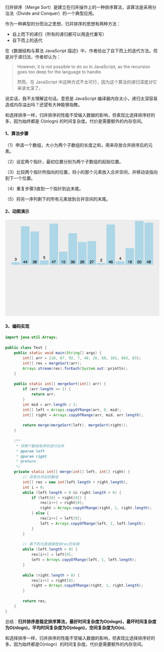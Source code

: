归并排序（Merge Sort）是建立在归并操作上的一种排序算法，该算法是采用分治法（Divide and Conquer）的一个典型应用。

作为一种典型的分而治之思想，归并排序的思想有两种方法：

- 自上而下的递归（所有的递归都可以用迭代重写）
- 自下而上的迭代

在《数据结构与算法 JavaScript 描述》中，作者给出了自下而上的迭代方法。但是对于递归法，作者却认为：

> However, it is not possible to do so in JavaScript, as the recursion goes too deep for the language to handle.
>
> 然而，在 JavaScript 中这种方式不太可行，因为这个算法的递归深度对它来讲太深了。

说实话，我不太理解这句话。意思是 JavaScript 编译器内存太小，递归太深容易造成内存溢出吗？还望有大神能够指教。

和选择排序一样，归并排序的性能不受输入数据的影响，但表现比选择排序好的多，因为始终都是 O(nlogn) 的时间复杂度。代价是需要额外的内存空间。

#### 1、算法步骤

（1）申请一个数组，大小为两个子数组的长度之和，用来存放合并排序后的元素。

（2）设定两个指针，最初位置分别为两个子数组的起始位置。

（3）比较两个指针所指向的位置，将小的那个元素放入合并空间，并移动该指向到下一个位置。

（4）重复步骤3直到一个指针到达末尾。

（5）将另一序列剩下的所有元素放到合并空间的末尾。

#### 2、动图演示

![img](6.归并排序.assets/mergeSort.gif)

#### 3、编码实现

```java
import java.util.Arrays;

public class Test {
	public static void main(String[] args) {
		int[] arr = {10, 87, 92, 7, 40, 26, 68, 102, 863, 83};
		int[] res = mergeSort(arr);
		Arrays.stream(res).forEach(System.out::println);
	}

	public static int[] mergeSort(int[] arr) {
		if (arr.length <= 1) {
			return arr;
		}
		int mid = arr.length / 2;
		int[] left = Arrays.copyOfRange(arr, 0, mid);
		int[] right = Arrays.copyOfRange(arr, mid, arr.length);

		return merge(mergeSort(left), mergeSort(right));
	}

	/**
	 * 将两个数组有序的进行合并
	 * @param left
	 * @param right
	 * @return
	 */
	private static int[] merge(int[] left, int[] right) {
		// 存放合并后的数组
		int[] res = new int[left.length + right.length];
		int i = 0;
		while (left.length > 0 && right.length > 0) {
			if (left[0] > right[0]) {
				res[i++] = right[0];
				right = Arrays.copyOfRange(right, 1, right.length);
			} else {
				res[i++] = left[0];
				left = Arrays.copyOfRange(left, 1, left.length);
			}
		}

		// 剩下的元素直接放到res的末尾
		while (left.length > 0) {
			res[i++] = left[0];
			left = Arrays.copyOfRange(left, 1, left.length);
		}

		while (right.length > 0) {
			res[i++] = right[0];
			right = Arrays.copyOfRange(right, 1, right.length);
		}

		return res;
	}
}
```

总结：**归并排序是稳定排序算法，最好时间复杂度为O(nlogn)，最坏时间复杂度为O(nlogn)，平均时间复杂度为O(nlogn)，空间复杂度为O(n)**。

和选择排序一样，归并排序的性能不受输入数据的影响，但表现比选择排序好的多，因为始终都是O(nlogn）的时间复杂度。代价是需要额外的内存空间。